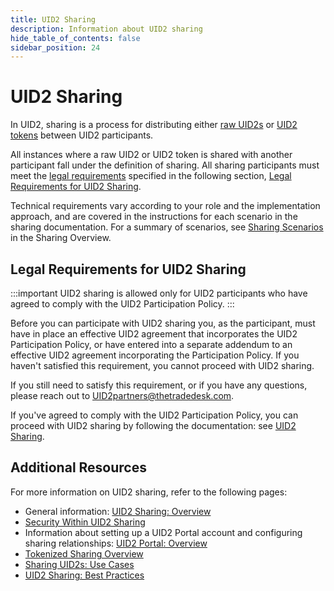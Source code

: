 ```yaml
---
title: UID2 Sharing
description: Information about UID2 sharing
hide_table_of_contents: false
sidebar_position: 24
---
```


# UID2 Sharing

In UID2, sharing is a process for distributing either [raw UID2s](../ref-info/glossary-uid.md#gl-raw-uid2) or [UID2 tokens](../ref-info/glossary-uid.md#gl-raw-uid2) between UID2 participants.

All instances where a raw UID2 or UID2 token is shared with another participant fall under the definition of sharing. All sharing participants must meet the [legal requirements](#legal-requirements-for-uid2-sharing) specified in the following section, [Legal Requirements for UID2 Sharing](#legal-requirements-for-uid2-sharing).

Technical requirements vary according to your role and the implementation approach, and are covered in the instructions for each scenario in the sharing documentation. For a summary of scenarios, see [Sharing Scenarios](sharing/sharing-overview.md#sharing-scenarios) in the Sharing Overview.

## Legal Requirements for UID2 Sharing

:::important
UID2 sharing is allowed only for UID2 participants who have agreed to comply with the UID2 Participation Policy.
:::

Before you can participate with UID2 sharing you, as the participant, must have in place an effective UID2 agreement that incorporates the UID2 Participation Policy, or have entered into a separate addendum to an effective UID2 agreement incorporating the Participation Policy. If you haven't satisfied this requirement, you cannot proceed with UID2 sharing.

If you still need to satisfy this requirement, or if you have any questions, please reach out to [UID2partners@thetradedesk.com](mailto:UID2partners@thetradedesk.com).

If you've agreed to comply with the UID2 Participation Policy, you can proceed with UID2 sharing by following the documentation: see [UID2 Sharing](/docs/category/uid2-sharing).

## Additional Resources

For more information on UID2 sharing, refer to the following pages:

- General information: [UID2 Sharing: Overview](../sharing/sharing-overview.md)
- [Security Within UID2 Sharing](sharing-security)
- Information about setting up a UID2 Portal account and configuring sharing relationships: [UID2 Portal: Overview](../portal/portal-overview.md)
- [Tokenized Sharing Overview](../sharing/sharing-tokenized-overview.md)
- [Sharing UID2s: Use Cases](../sharing/sharing-use-cases.md)
- [UID2 Sharing: Best Practices](../sharing/sharing-best-practices.md)
